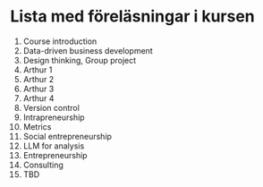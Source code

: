 # Lista med föreläsningar i kursen 
1. Course introduction
2. Data-driven business development
3. Design thinking, Group project
4. Arthur 1
5. Arthur 2
6. Arthur 3
7. Arthur 4
8. Version control
9. Intrapreneurship
10. Metrics
11. Social entrepreneurship
12. LLM for analysis
13. Entrepreneurship
14. Consulting
15. TBD
